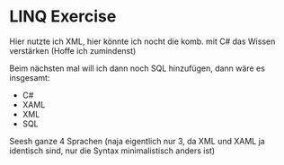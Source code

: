 # LINQ Exercise


Hier nutzte ich XML, hier könnte ich nocht die komb. mit C# das Wissen verstärken (Hoffe ich zumindenst)


Beim nächsten mal will ich dann noch SQL hinzufügen, dann wäre es insgesamt:

*  C#
*  XAML
*  XML
*  SQL

Seesh ganze 4 Sprachen (naja eigentlich nur 3, da XML und XAML ja identisch sind, nur die Syntax minimalistisch anders ist)
